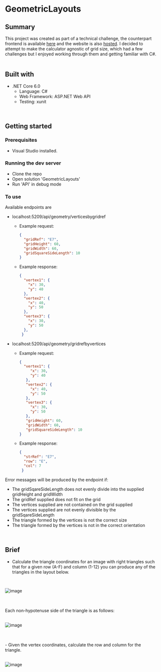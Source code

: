 # GeometricLayouts

## Summary
This project was created as part of a technical challenge, the counterpart frontend is available [here](https://github.com/jomonty/GeometricLayouts-Frontend) and the website is also [hosted](https://geometric-layouts-frontend.vercel.app). I decided to attempt to make the calculator agnostic of grid size, which had a few challenges but I enjoyed working through them and getting familiar with C#. 
<br>
<br>

## Built with
* .NET Core 6.0
  * Language: C#
  * Web Framework: ASP.NET Web API
  * Testing: xunit
<br>

## Getting started
### Prerequisites
* Visual Studio installed.

### Running the dev server
* Clone the repo
* Open solution 'GeometricLayouts'
* Run 'API' in debug mode

### To use
Available endpoints are 
   * localhost:5209/api/geometry/verticesbygridref
     * Example request:
     
       ```json
       {
         "gridRef": "E7",
         "gridHeight": 60,
         "gridWidth": 60,
         "gridSquareSideLength": 10
       }
       ```
      * Example response:
        ```json
        {
          "vertex1": {
            "x": 30,
            "y": 40
          },
          "vertex2": {
            "x": 40,
            "y": 50
          },
          "vertex3": {
            "x": 30,
            "y": 50
          },
         }
        ```
   * localhost:5209/api/geometry/gridrefbyvertices
     * Example request:
     
       ```json
       {
         "vertex1": {
            "x": 30,
            "y": 40
          },
          "vertex2": {
            "x": 40,
            "y": 50
          },
          "vertex3": {
            "x": 30,
            "y": 50
          },
          "gridHeight": 60,
          "gridWidth": 60,
          "gridSquareSideLength": 10
       }
       ```
      * Example response:
        ```json
        {
          "strRef": "E7",
          "row": "E",
          "col": 7
         }
        ```
Error messages will be produced by the endpoint if:
 * The gridSqareSideLength does not evenly divide into the supplied gridHeight and gridWidth
 * The gridRef supplied does not fit on the grid
 * The vertices supplied are not contained on the grid supplied
 * The vertices supplied are not evenly divisible by the gridSqareSideLength
 * The triangle formed by the vertices is not the correct size
 * The triangle formed by the vertices is not in the correct orientation
   
 
 
<br>

## Brief
- Calculate the triangle coordinates for an image with right triangles such that for a given row (A-F) and column (1-12) you can produce any of the triangles in the layout below.
<br>

![image](https://user-images.githubusercontent.com/100322748/233035467-5ba67792-da7d-4cfb-97a1-a471068f1801.png)

<br>
<br>
Each non-hypotenuse side of the triangle is as follows:
<br>
<br>

![image](https://user-images.githubusercontent.com/100322748/233035598-28858436-b6b3-4063-8420-0324e78599ad.png)

<br>
<br>
- Given the vertex coordinates, calculate the row and column for the triangle.
<br>
<br>

![image](https://user-images.githubusercontent.com/100322748/233035660-c544a303-4db2-4caf-b0d7-950aa0d6f665.png)
